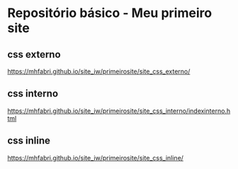 # Repositório básico - Meu primeiro site

## css externo
https://mhfabri.github.io/site_iw/primeirosite/site_css_externo/

## css interno
https://mhfabri.github.io/site_iw/primeirosite/site_css_interno/indexinterno.html

## css inline
https://mhfabri.github.io/site_iw/primeirosite/site_css_inline/
